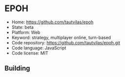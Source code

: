 # EPOH

- Home: https://github.com/tautvilas/epoh
- State: beta
- Platform: Web
- Keyword: strategy, multiplayer online, turn-based
- Code repository: https://github.com/tautvilas/epoh.git
- Code language: JavaScript
- Code license: MIT

## Building
